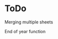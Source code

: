 # ToDo
<!-- Mass Select -->
<!-- Persist state after menu close -->
<!-- Remove unnecessary filters -->
<!-- Sorting Criteria -->
<!-- Search for student -->
Merging multiple sheets
<!-- Default to selection: Grade, instrument, voice part -->
End of year function
